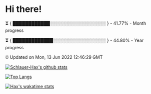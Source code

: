 # Hi there!

⏳ { ████████████░░░░░░░░░░░░░░░░░░ } - 41.77% - Month progress

⏳ { █████████████░░░░░░░░░░░░░░░░░ } - 44.80% - Year progress

⏰ Updated on Mon, 13 Jun 2022 12:46:29 GMT


[![Schlauer-Hax's github stats](https://github-readme-stats.vercel.app/api?username=Schlauer-Hax&show_icons=true&theme=dark&count_private=true)](https://github.com/Schlauer-Hax)


[![Top Langs](https://github-readme-stats.vercel.app/api/top-langs/?username=Schlauer-Hax&layout=compact&theme=dark)](https://github.com/Schlauer-Hax?tab=repositories)


[![Hax's wakatime stats](https://github-readme-stats.vercel.app/api/wakatime?username=Hax&theme=dark)](https://wakatime.com/@Hax)

